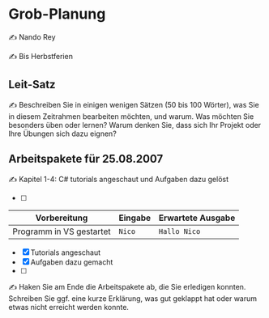 # Grob-Planung

✍️ Nando Rey

✍️ Bis Herbstferien

## Leit-Satz

✍️ Beschreiben Sie in einigen wenigen Sätzen (50 bis 100 Wörter), was Sie in diesem Zeitrahmen bearbeiten möchten, und warum. Was möchten Sie besonders üben oder lernen? Warum denken Sie, dass sich Ihr Projekt oder Ihre Übungen sich dazu eignen?

## Arbeitspakete für 25.08.2007

✍️ Kapitel 1-4: C# tutorials angeschaut und Aufgaben dazu gelöst

- [ ] 

| Vorbereitung             | Eingabe | Erwartete Ausgabe |
| ------------------------ | ------- | ----------------- |
| Programm in VS gestartet | `Nico`  | `Hallo Nico`      |

- [x] Tutorials angeschaut
- [x] Aufgaben dazu gemacht
- [ ] 

✍️  Haken Sie am Ende die Arbeitspakete ab, die Sie erledigen konnten. Schreiben Sie ggf. eine kurze Erklärung, was gut geklappt hat oder warum etwas nicht erreicht werden konnte.
